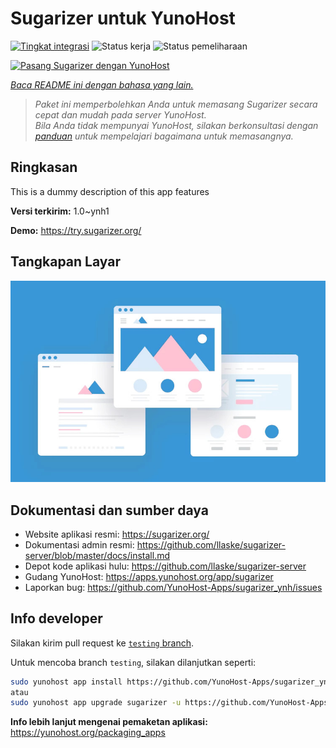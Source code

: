<!--
N.B.: README ini dibuat secara otomatis oleh <https://github.com/YunoHost/apps/tree/master/tools/readme_generator>
Ini TIDAK boleh diedit dengan tangan.
-->

# Sugarizer untuk YunoHost

[![Tingkat integrasi](https://dash.yunohost.org/integration/sugarizer.svg)](https://ci-apps.yunohost.org/ci/apps/sugarizer/) ![Status kerja](https://ci-apps.yunohost.org/ci/badges/sugarizer.status.svg) ![Status pemeliharaan](https://ci-apps.yunohost.org/ci/badges/sugarizer.maintain.svg)

[![Pasang Sugarizer dengan YunoHost](https://install-app.yunohost.org/install-with-yunohost.svg)](https://install-app.yunohost.org/?app=sugarizer)

*[Baca README ini dengan bahasa yang lain.](./ALL_README.md)*

> *Paket ini memperbolehkan Anda untuk memasang Sugarizer secara cepat dan mudah pada server YunoHost.*  
> *Bila Anda tidak mempunyai YunoHost, silakan berkonsultasi dengan [panduan](https://yunohost.org/install) untuk mempelajari bagaimana untuk memasangnya.*

## Ringkasan

This is a dummy description of this app features


**Versi terkirim:** 1.0~ynh1

**Demo:** <https://try.sugarizer.org/>

## Tangkapan Layar

![Tangkapan Layar pada Sugarizer](./doc/screenshots/example.jpg)

## Dokumentasi dan sumber daya

- Website aplikasi resmi: <https://sugarizer.org/>
- Dokumentasi admin resmi: <https://github.com/llaske/sugarizer-server/blob/master/docs/install.md>
- Depot kode aplikasi hulu: <https://github.com/llaske/sugarizer-server>
- Gudang YunoHost: <https://apps.yunohost.org/app/sugarizer>
- Laporkan bug: <https://github.com/YunoHost-Apps/sugarizer_ynh/issues>

## Info developer

Silakan kirim pull request ke [`testing` branch](https://github.com/YunoHost-Apps/sugarizer_ynh/tree/testing).

Untuk mencoba branch `testing`, silakan dilanjutkan seperti:

```bash
sudo yunohost app install https://github.com/YunoHost-Apps/sugarizer_ynh/tree/testing --debug
atau
sudo yunohost app upgrade sugarizer -u https://github.com/YunoHost-Apps/sugarizer_ynh/tree/testing --debug
```

**Info lebih lanjut mengenai pemaketan aplikasi:** <https://yunohost.org/packaging_apps>
